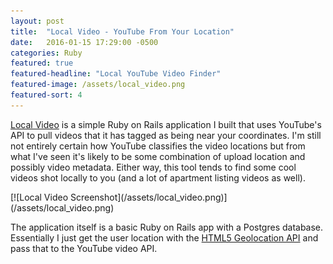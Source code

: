 ```yaml
---
layout: post
title:  "Local Video - YouTube From Your Location"
date:   2016-01-15 17:29:00 -0500
categories: Ruby
featured: true
featured-headline: "Local YouTube Video Finder"
featured-image: /assets/local_video.png
featured-sort: 4
---
```


[Local Video](http://local-video.herokuapp.com) is a simple Ruby on Rails application I built that uses YouTube's API to pull videos that it has tagged as being near your coordinates. I'm still not entirely certain how YouTube classifies the video locations but from what I've seen it's likely to be some combination of upload location and possibly video metadata. Either way, this tool tends to find some cool videos shot locally to you (and a lot of apartment listing videos as well). 

<div class='image-container'>
[![Local Video Screenshot](/assets/local_video.png)](/assets/local_video.png)
</div>

The application itself is a basic Ruby on Rails app with a Postgres database. Essentially I just get the user location with the [HTML5 Geolocation API](http://www.w3schools.com/html/html5_geolocation.asp) and pass that to the YouTube video API.
